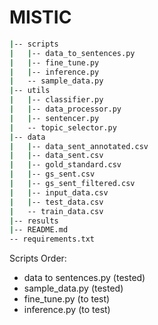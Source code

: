 # MISTIC

```bash
|-- scripts
|   |-- data_to_sentences.py
|   |-- fine_tune.py
|   |-- inference.py
|   -- sample_data.py
|-- utils
|   |-- classifier.py
|   |-- data_processor.py
|   |-- sentencer.py
|   -- topic_selector.py
|-- data
|   |-- data_sent_annotated.csv
|   |-- data_sent.csv
|   |-- gold_standard.csv
|   |-- gs_sent.csv
|   |-- gs_sent_filtered.csv
|   |-- input_data.csv
|   |-- test_data.csv
|   -- train_data.csv
|-- results
|-- README.md
-- requirements.txt
```
Scripts Order:

* data to sentences.py (tested)
* sample_data.py (tested)
* fine_tune.py (to test)
* inference.py (to test)
